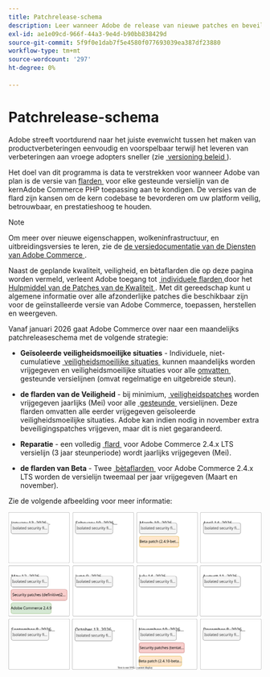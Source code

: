 ```yaml
---
title: Patchrelease-schema
description: Leer wanneer Adobe de release van nieuwe patches en beveiligingsoplossingen voor Adobe Commerce wil aankondigen.
exl-id: ae1e09cd-966f-44a3-9e4d-b90bb838429d
source-git-commit: 5f9f0e1dab7f5e4580f077693039ea387df23880
workflow-type: tm+mt
source-wordcount: '297'
ht-degree: 0%

---
```



# Patchrelease-schema

Adobe streeft voortdurend naar het juiste evenwicht tussen het maken van productverbeteringen eenvoudig en voorspelbaar terwijl het leveren van verbeteringen aan vroege adopters sneller (zie [&#x200B; versioning beleid &#x200B;](versioning-policy.md)).

Het doel van dit programma is data te verstrekken voor wanneer Adobe van plan is de versie van [&#x200B; flarden &#x200B;](versioning-policy.md#patch-release) voor elke gesteunde versielijn van de kernAdobe Commerce PHP toepassing aan te kondigen. De versies van de flard zijn kansen om de kern codebase te bevorderen om uw platform veilig, betrouwbaar, en prestatieshoog te houden.

>[!NOTE]
>
>Om meer over nieuwe eigenschappen, wolkeninfrastructuur, en uitbreidingsversies te leren, zie de [&#x200B; de versiedocumentatie van de Diensten van Adobe Commerce &#x200B;](https://experienceleague.adobe.com/en/docs/commerce/user-guides/release-information/release-notes-all).

Naast de geplande kwaliteit, veiligheid, en bètaflarden die op deze pagina worden vermeld, verleent Adobe toegang tot [&#x200B; individuele flarden &#x200B;](versioning-policy.md#individual-patch) door het [&#x200B; Hulpmiddel van de Patches van de Kwaliteit &#x200B;](../tools/quality-patches-tool/usage.md). Met dit gereedschap kunt u algemene informatie over alle afzonderlijke patches die beschikbaar zijn voor de geïnstalleerde versie van Adobe Commerce, toepassen, herstellen en weergeven.

Vanaf januari 2026 gaat Adobe Commerce over naar een maandelijks patchreleaseschema met de volgende strategie:

- **Geïsoleerde veiligheidsmoeilijke situaties** - Individuele, niet-cumulatieve [&#x200B; veiligheidsmoeilijke situaties &#x200B;](versioning-policy.md#isolated-patch) kunnen maandelijks worden vrijgegeven en veiligheidsmoeilijke situaties voor alle [&#x200B; omvatten &#x200B;](lifecycle-policy.md) gesteunde versielijnen (omvat regelmatige en uitgebreide steun).

- **de flarden van de Veiligheid** - bij minimium, [&#x200B; veiligheidspatches &#x200B;](versioning-policy.md#security-patch-release) worden vrijgegeven jaarlijks (Mei) voor alle [&#x200B; gesteunde &#x200B;](lifecycle-policy.md) versielijnen. Deze flarden omvatten alle eerder vrijgegeven geïsoleerde veiligheidsmoeilijke situaties. Adobe kan indien nodig in november extra beveiligingspatches vrijgeven, maar dit is niet gegarandeerd.

- **Reparatie** - een volledig [&#x200B; flard &#x200B;](versioning-policy.md#patch-release) voor Adobe Commerce 2.4.x LTS versielijn (3 jaar steunperiode) wordt jaarlijks vrijgegeven (Mei).

- **de flarden van Beta** - Twee [&#x200B; bètaflarden &#x200B;](versioning-policy.md#beta-patch-release) voor Adobe Commerce 2.4.x LTS worden de versielijn tweemaal per jaar vrijgegeven (Maart en november).

Zie de volgende afbeelding voor meer informatie:

![&#x200B; 2026 de versiekalender van Adobe Commerce &#x200B;](../assets/release/release-calendar.drawio.svg)
